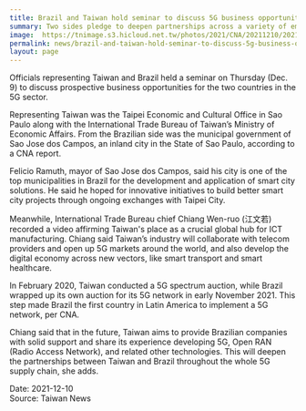 ```yaml
---
title: Brazil and Taiwan hold seminar to discuss 5G business opportunities
summary: Two sides pledge to deepen partnerships across a variety of emergent technologies
image:  https://tnimage.s3.hicloud.net.tw/photos/2021/CNA/20211210/20211210000008.jpg
permalink: news/brazil-and-taiwan-hold-seminar-to-discuss-5g-business-opportunities/
layout: page
---
```

Officials representing Taiwan and Brazil held a seminar on Thursday (Dec. 9) to discuss prospective business opportunities for the two countries in the 5G sector.

Representing Taiwan was the Taipei Economic and Cultural Office in Sao Paulo along with the International Trade Bureau of Taiwan’s Ministry of Economic Affairs. From the Brazilian side was the municipal government of Sao Jose dos Campos, an inland city in the State of Sao Paulo, according to a CNA report.

Felicio Ramuth, mayor of Sao Jose dos Campos, said his city is one of the top municipalities in Brazil for the development and application of smart city solutions. He said he hoped for innovative initiatives to build better smart city projects through ongoing exchanges with Taipei City.

Meanwhile, International Trade Bureau chief Chiang Wen-ruo (江文若) recorded a video affirming Taiwan's place as a crucial global hub for ICT manufacturing. Chiang said Taiwan’s industry will collaborate with telecom providers and open up 5G markets around the world, and also develop the digital economy across new vectors, like smart transport and smart healthcare.

In February 2020, Taiwan conducted a 5G spectrum auction, while Brazil wrapped up its own auction for its 5G network in early November 2021. This step made Brazil the first country in Latin America to implement a 5G network, per CNA.

Chiang said that in the future, Taiwan aims to provide Brazilian companies with solid support and share its experience developing 5G, Open RAN (Radio Access Network), and related other technologies. This will deepen the partnerships between Taiwan and Brazil throughout the whole 5G supply chain, she adds.

Date: 2021-12-10
<br/>
Source: Taiwan News
